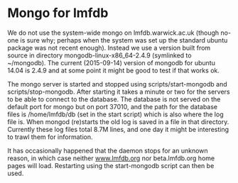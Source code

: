 # Mongo for lmfdb

We do not use the system-wide mongo on lmfdb.warwick.ac.uk (though no-one is sure why; perhaps when the system was set up the standard ubuntu package was not recent enough).  Instead we use a version built from source in directory  mongodb-linux-x86_64-2.4.9 (symlinked to ~/mongodb).  The current (2015-09-14) version of mongodb for ubuntu 14.04 is 2.4.9 and at some point it might be good to test if that works ok.

The mongo server is started and stopped using scripts/start-mongodb and scripts/stop-mongodb.  After starting it takes a minute or two for the servers to be able to connect to the database.  The database is not served on the default port for mongo but on port 37010, and the path for the database files is /home/lmfdb/db (set in the start script) which is also where the log file is.  When mongod (re)starts the old log is saved in a file in that directory.  Currently these log files total 8.7M lines, and one day it might be interesting to trawl them for information.

It has occasionally happened that the daemon stops for an unknown reason, in which case neither www.lmfdb.org nor beta.lmfdb.org home pages will load.  Restarting using the start-mongodb script can then be used.
